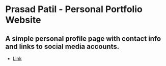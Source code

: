 # Prasad Patil - Personal Portfolio Website
## A simple personal profile page with contact info and links to social media accounts.

* [Link](https://dev-prasad5.github.io/my-portfolio/)
